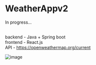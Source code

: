 # WeatherAppv2

In progress...
<br>
<br>

backend - Java + Spring boot <br>
frontend - React.js <br>
API - https://openweathermap.org/current <br>


![image](https://user-images.githubusercontent.com/65293987/184370965-c3004fa3-45f8-4286-9b68-80a9ff3f088c.png)
